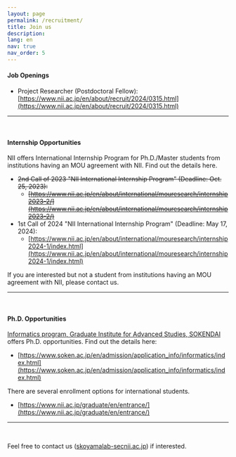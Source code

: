 ```yaml
---
layout: page
permalink: /recruitment/
title: Join us
description:
lang: en 
nav: true
nav_order: 5
---
```


#### Job Openings

- Project Researcher (Postdoctoral Fellow): [https://www.nii.ac.jp/en/about/recruit/2024/0315.html](https://www.nii.ac.jp/en/about/recruit/2024/0315.html)

---

<br />

#### Internship Opportunities

NII offers International Internship Program for Ph.D./Master students from institutions having an MOU agreement with NII. Find out the details here. 

- ~~2nd Call of 2023 "NII International Internship Program" (Deadline: Oct. 25, 2023):~~
    - ~~[https://www.nii.ac.jp/en/about/international/mouresearch/internship2023-2/](https://www.nii.ac.jp/en/about/international/mouresearch/internship2023-2/)~~
- 1st Call of 2024  "NII International Internship Program" (Deadline: May 17, 2024):
    - [https://www.nii.ac.jp/en/about/international/mouresearch/internship2024-1/index.html](https://www.nii.ac.jp/en/about/international/mouresearch/internship2024-1/index.html)

If you are interested but not a student from institutions having an MOU agreement with NII, please contact us. 

---

<br />

#### Ph.D. Opportunities

[Informatics program, Graduate Institute for Advanced Studies, SOKENDAI](https://www.nii.ac.jp/graduate/en/) offers Ph.D. opportunities. Find out the details here:

- [https://www.soken.ac.jp/en/admission/application_info/informatics/index.html](https://www.soken.ac.jp/en/admission/application_info/informatics/index.html)

There are several enrollment options for international students.

- [https://www.nii.ac.jp/graduate/en/entrance/](https://www.nii.ac.jp/graduate/en/entrance/)

---

<br />

Feel free to contact us (<a href="">skoyamalab-sec<i class="fas fa-at"></i>nii.ac.jp</a>) if interested.
